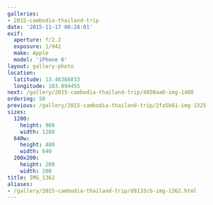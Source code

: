 ```yaml
---
galleries:
- 2015-cambodia-thailand-trip
date: '2015-11-17 00:28:01'
exif:
  aperture: f/2.2
  exposure: 1/942
  make: Apple
  model: 'iPhone 6'
layout: gallery-photo
location:
  latitude: 13.46368833
  longitude: 103.894455
next: /gallery/2015-cambodia-thailand-trip/4050aa0-img-1408
ordering: 50
previous: /gallery/2015-cambodia-thailand-trip/2fa5b81-img-1325
sizes:
  1280:
    height: 960
    width: 1280
  640w:
    height: 480
    width: 640
  200x200:
    height: 200
    width: 200
title: IMG_1362
aliases:
- /gallery/2015-cambodia-thailand-trip/d9133cb-img-1362.html
---
```

